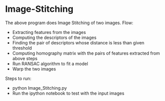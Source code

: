 # Image-Stitching

The above program does Image Stitching of two images.
Flow: 
  - Extracting features from the images
  - Computing the descriptors of the images
  - Finding the pair of descriptors whose distance is less than given threshold
  - Computing homography matrix with the pairs of features extracted from above steps
  - Run RANSAC algorithm to fit a model
  - Warp the two images
  
 Steps to run:
  - python Image_Stitching.py
  - Run the ipython notebook to test with the input images
